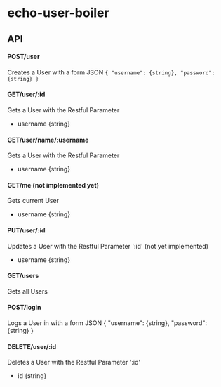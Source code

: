# echo-user-boiler
## API

#### POST/user
Creates a User with a form
JSON
`{
  "username": {string},
  "password": {string}
}`

#### GET/user/:id
Gets a User with the Restful Parameter
+ username {string}

#### GET/user/name/:username
Gets a User with the Restful Parameter
+ username {string}

#### GET/me (not implemented yet)
Gets current User
+ username {string}

#### PUT/user/:id
Updates a User with the Restful Parameter ':id' (not yet implemented)
+ username {string}

#### GET/users
Gets all Users

#### POST/login
Logs a User in with a form
JSON
{
  "username": {string},
  "password": {string}
}

#### DELETE/user/:id
Deletes a User with the Restful Parameter ':id'
+ id {string}
